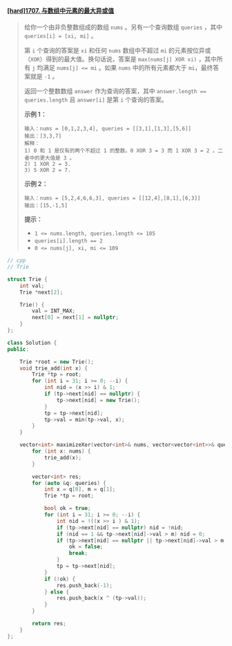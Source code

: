 #### [[hard]1707. 与数组中元素的最大异或值](https://leetcode-cn.com/problems/maximum-xor-with-an-element-from-array/)

> 给你一个由非负整数组成的数组 `nums` 。另有一个查询数组 `queries` ，其中 `queries[i] = [xi, mi]` 。
>
> 第 `i` 个查询的答案是 `xi` 和任何 `nums` 数组中不超过 `mi` 的元素按位异或（`XOR`）得到的最大值。换句话说，答案是 `max(nums[j] XOR xi)` ，其中所有 `j` 均满足 `nums[j] <= mi` 。如果 `nums` 中的所有元素都大于 `mi`，最终答案就是 `-1` 。
>
> 返回一个整数数组 `answer` 作为查询的答案，其中 `answer.length == queries.length` 且 `answer[i]` 是第 `i` 个查询的答案。
>
>  
>
> **示例 1：**
>
> ```
> 输入：nums = [0,1,2,3,4], queries = [[3,1],[1,3],[5,6]]
> 输出：[3,3,7]
> 解释：
> 1) 0 和 1 是仅有的两个不超过 1 的整数。0 XOR 3 = 3 而 1 XOR 3 = 2 。二者中的更大值是 3 。
> 2) 1 XOR 2 = 3.
> 3) 5 XOR 2 = 7.
> ```
>
> **示例 2：**
>
> ```
> 输入：nums = [5,2,4,6,6,3], queries = [[12,4],[8,1],[6,3]]
> 输出：[15,-1,5]
> ```
>
>  
>
> **提示：**
>
> - `1 <= nums.length, queries.length <= 105`
> - `queries[i].length == 2`
> - `0 <= nums[j], xi, mi <= 109`



```cpp
// cpp
// Trie

struct Trie {
    int val;
    Trie *next[2];

    Trie() {
        val = INT_MAX;
        next[0] = next[1] = nullptr;
    }
};

class Solution {
public:

    Trie *root = new Trie();
    void trie_add(int x) {
        Trie *tp = root;
        for (int i = 31; i >= 0; --i) {
            int nid = (x >> i) & 1;
            if (tp->next[nid] == nullptr) {
                tp->next[nid] = new Trie();
            }
            tp = tp->next[nid];
            tp->val = min(tp->val, x);
        }
    }

    vector<int> maximizeXor(vector<int>& nums, vector<vector<int>>& queries) {
        for (int x: nums) {
            trie_add(x);
        }

        vector<int> res;
        for (auto &q: queries) {
            int x = q[0], m = q[1];
            Trie *tp = root;

            bool ok = true;
            for (int i = 31; i >= 0; --i) {
                int nid = !((x >> i ) & 1);
                if (tp->next[nid] == nullptr) nid = !nid;
                if (nid == 1 && tp->next[nid]->val > m) nid = 0;
                if (tp->next[nid] == nullptr || tp->next[nid]->val > m) {
                    ok = false;
                    break;
                }
                tp = tp->next[nid];
            }
            if (!ok) {
                res.push_back(-1);
            } else {
                res.push_back(x ^ (tp->val));
            }
        }

        return res;
    }
};
```

